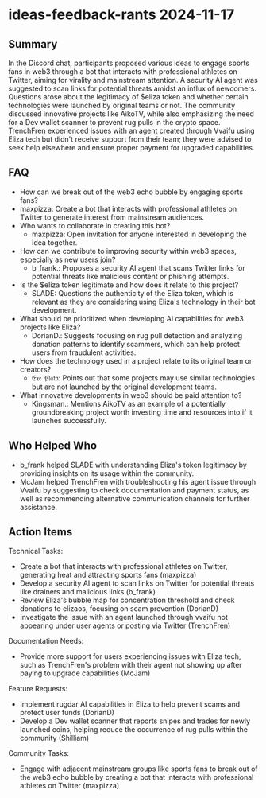 # ideas-feedback-rants 2024-11-17

## Summary

In the Discord chat, participants proposed various ideas to engage sports fans in web3 through a bot that interacts with professional athletes on Twitter, aiming for virality and mainstream attention. A security AI agent was suggested to scan links for potential threats amidst an influx of newcomers. Questions arose about the legitimacy of $eliza token and whether certain technologies were launched by original teams or not. The community discussed innovative projects like AikoTV, while also emphasizing the need for a Dev wallet scanner to prevent rug pulls in the crypto space. TrenchFren experienced issues with an agent created through Vvaifu using Eliza tech but didn't receive support from their team; they were advised to seek help elsewhere and ensure proper payment for upgraded capabilities.

## FAQ

- How can we break out of the web3 echo bubble by engaging sports fans?
- maxpizza: Create a bot that interacts with professional athletes on Twitter to generate interest from mainstream audiences.
- Who wants to collaborate in creating this bot?
    - maxpizza: Open invitation for anyone interested in developing the idea together.
- How can we contribute to improving security within web3 spaces, especially as new users join?
    - b_frank.: Proposes a security AI agent that scans Twitter links for potential threats like malicious content or phishing attempts.
- Is the $eliza token legitimate and how does it relate to this project?
    - SLADE: Questions the authenticity of the Eliza token, which is relevant as they are considering using Eliza's technology in their bot development.
- What should be prioritized when developing AI capabilities for web3 projects like Eliza?
    - DorianD.: Suggests focusing on rug pull detection and analyzing donation patterns to identify scammers, which can help protect users from fraudulent activities.
- How does the technology used in a project relate to its original team or creators?
    - 𝔈𝔵𝔢 𝔓𝔩𝔞𝔱𝔞: Points out that some projects may use similar technologies but are not launched by the original development teams.
- What innovative developments in web3 should be paid attention to?
    - Kingsman.: Mentions AikoTV as an example of a potentially groundbreaking project worth investing time and resources into if it launches successfully.

## Who Helped Who

- b_frank helped SLADE with understanding Eliza's token legitimacy by providing insights on its usage within the community.
- McJam helped TrenchFren with troubleshooting his agent issue through Vvaifu by suggesting to check documentation and payment status, as well as recommending alternative communication channels for further assistance.

## Action Items

Technical Tasks:

- Create a bot that interacts with professional athletes on Twitter, generating heat and attracting sports fans (maxpizza)
- Develop a security AI agent to scan links on Twitter for potential threats like drainers and malicious links (b_frank)
- Review Eliza's bubble map for concentration threshold and check donations to elizaos, focusing on scam prevention (DorianD)
- Investigate the issue with an agent launched through vvaifu not appearing under user agents or posting via Twitter (TrenchFren)

Documentation Needs:

- Provide more support for users experiencing issues with Eliza tech, such as TrenchFren's problem with their agent not showing up after paying to upgrade capabilities (McJam)

Feature Requests:

- Implement rugdar AI capabilities in Eliza to help prevent scams and protect user funds (DorianD)
- Develop a Dev wallet scanner that reports snipes and trades for newly launched coins, helping reduce the occurrence of rug pulls within the community (Shilliam)

Community Tasks:

- Engage with adjacent mainstream groups like sports fans to break out of the web3 echo bubble by creating a bot that interacts with professional athletes on Twitter (maxpizza)
